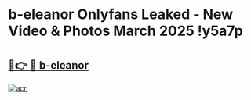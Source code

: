 # b-eleanor Onlyfans Leaked - New Video & Photos March 2025 !y5a7p

# <h2><a href="https://imwebz.iuczelnia.edu.pl?title=b-eleanor&ref=y5a7p">🔗👉 🔴 b-eleanor</a></h2>

[![acn](https://github.com/user-attachments/assets/0f9c940e-d8b0-45ae-aac7-cd30a18b3e1c)](https://imwebz.iuczelnia.edu.pl?title=b-eleanor&ref=y5a7p)

